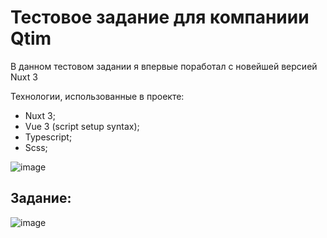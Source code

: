 # Тестовое задание для компаниии Qtim 
В данном тестовом задании я впервые поработал с новейшей версией Nuxt 3 

Технологии, использованные в проекте:
- Nuxt 3;
- Vue 3 (script setup syntax);
- Typescript;
- Scss;

![image](https://github.com/ivandnlv/qtim-test/assets/91759945/7e6ff210-5500-47fc-92a9-f4fd14d8a981)

## Задание:
![image](https://github.com/ivandnlv/qtim-test/assets/91759945/b3e517f8-9a08-4573-bc0a-1213e12837bb)


